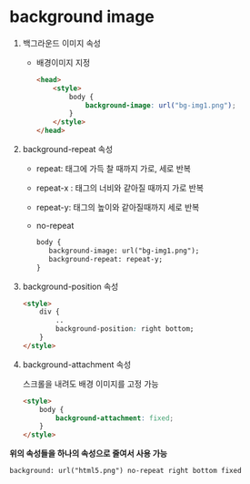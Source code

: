 # background image

1. 백그라운드 이미지 속성

   - 배경이미지 지정

     ```html
     <head>
         <style>
             body {
                 background-image: url("bg-img1.png");
             }
         </style>
     </head>
     ```

     

2. background-repeat 속성

   * repeat: 태그에 가득 찰 때까지 가로, 세로 반복

   * repeat-x : 태그의 너비와 같아질 때까지 가로 반복

   * repeat-y: 태그의 높이와 같아질때까지 세로 반복

   * no-repeat

     ```html
     body {
     	background-image: url("bg-img1.png");
     	background-repeat: repeat-y;
     }
     ```

     

3. background-position 속성

   ```html
   <style>
       div {
           ..
           background-position: right bottom;
       }
   </style>
   ```



4. background-attachment 속성

   스크롤을 내려도 배경 이미지를 고정 가능

   ```html
   <style>
       body {
           background-attachment: fixed;
       }
   </style>
   ```

   

**위의 속성들을 하나의 속성으로 줄여서 사용 가능**

`background: url("html5.png") no-repeat right bottom fixed`
